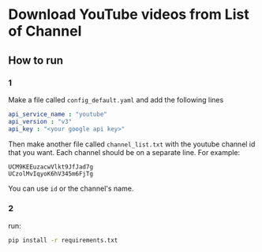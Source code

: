 # Download YouTube videos from List of Channel

## How to run 
### 1

Make a file called ```config_default.yaml``` and add the following lines

```yaml
api_service_name : "youtube"
api_version : "v3"
api_key : "<your google api key>"
```

Then make another file called `channel_list.txt` with the youtube channel id that you want. Each channel should be on a separate line. For example:

```text
UCM9KEEuzacwVlkt9JfJad7g
UCzolMvIqyoK6hV345m6FjTg
```

You can use `id` or the channel's name.

### 2

run:
```bash
pip install -r requirements.txt
```